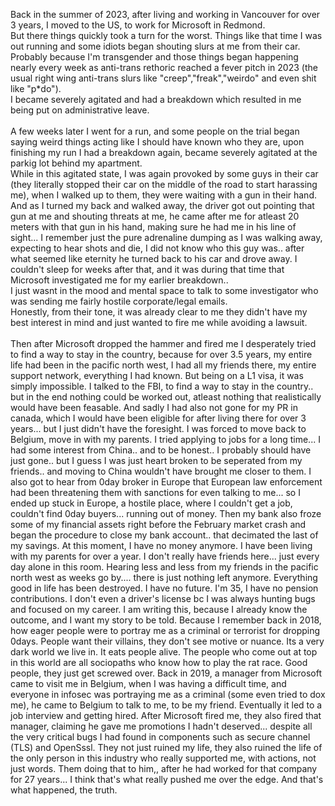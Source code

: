 Back in the summer of 2023, after living and working in Vancouver for over 3 years, I moved to the US, to work for Microsoft in Redmond.<br/> 
But there things quickly took a turn for the worst. Things like that time I was out running and some idiots began shouting slurs at me from their car.<br/> 
Probably because I'm transgender and those things began happening nearly every week as anti-trans rethoric reached a fever pitch in 2023 (the usual right wing anti-trans slurs like "creep","freak","weirdo" and even shit like "p*do").<br/> 
I became severely agitated and had a breakdown which resulted in me being put on administrative leave.<br/> <br/> 
A few weeks later I went for a run, and some people on the trial began saying weird things acting like I should have known who they are, upon finishing my run I had a breakdown again, became severely agitated at the parkig lot behind my apartment.<br/> 
While in this agitated state, I was again provoked by some guys in their car (they literally stopped their car on the middle of the road to start harassing me), when I walked up to them, they were waiting with a gun in their hand.<br/> 
And as I turned my back and walked away, the driver got out pointing that gun at me and shouting threats at me, he came after me for atleast 20 meters with that gun in his hand, making sure he had me in his line of sight... I remember just the pure adrenaline dumping as I was walking away, expecting to hear shots and die, I did not know who this guy was.. after what seemed like eternity he turned back to his car and drove away. I couldn't sleep for weeks after that, and it was during that time that Microsoft investigated  me for my earlier breakdown.. <br/> 
I just wasnt in the mood and mental space to talk to some investigator who was sending me fairly hostile corporate/legal emails.<br/> 
Honestly, from their tone, it was already clear to me they didn't have my best interest in mind and just wanted to fire me while avoiding a lawsuit.<br/> <br/> 
Then after Microsoft dropped the hammer and fired me I desperately tried to find a way to stay in the country, because for over 3.5 years, my entire life had been in the pacific north west, I had all my friends there, my entire support network, everything I had known. But being on a L1 visa, it was simply impossible. I talked to the FBI, to find a way to stay in the country.. but in the end nothing could be worked out, atleast nothing that realistically would have been feasable. And sadly I had also not gone for my PR in canada, which I would have been eligible for after living there for over 3 years... but I just didn't have the foresight. I was forced to move back to Belgium, move in with my parents. I tried applying to jobs for a long time... I had some interest from China.. and to be honest.. I probably should have just gone.. but I guess I was just heart broken to be seperated from my friends.. and moving to China wouldn't have brought me closer to them. I also got to hear from 0day broker in Europe that European law enforcement had been threatening them with sanctions for even talking to me... so I ended up stuck in Europe, a hostile place, where I couldn't get a job, couldn't find 0day buyers... running out of money. Then my bank also froze some of my financial assets right before the February market crash and began the procedure to close my bank account.. that decimated the last of my savings. At this moment, I have no money anymore. I have been living with my parents for over a year. I don't really have friends here... just every day alone in this room. Hearing less and less from my friends in the pacific north west as weeks go by.... there is just nothing left anymore. Everything good in life has been destroyed. I have no future. I'm 35, I have no pension contributions. I don't even a driver's license bc I was always hunting bugs and focused on my career. I am writing this, because I already know the outcome, and I want my story to be told. Because I remember back in 2018, how eager people were to portray me as a criminal or terrorist for dropping 0days. People want their villains, they don't see motive or nuance. Its a very dark world we live in. It eats people alive. The people who come out at top in this world are all sociopaths who know how to play the rat race. Good people, they just get screwed over. Back in 2019, a manager from Microsoft came to visit me in Belgium, when I was having a difficult time, and everyone in infosec was portraying me as a criminal (some even tried to dox me), he came to Belgium to talk to me, to be my friend. Eventually it led to a job interview and getting hired. After Microsoft fired me, they also fired that manager, claiming he gave me promotions I hadn't deserved... despite all the very critical bugs I had found in components such as secure channel (TLS) and OpenSssl. They not just ruined my life, they also ruined the life of the only person in this industry who really supported me, with actions, not just words. Them doing that to him,, after he had worked for that company for 27 years... I think that's what really pushed me over the edge. And that's what happened, the truth.
